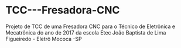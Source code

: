# TCC---Fresadora-CNC
Projeto de TCC de uma Fresadora CNC para o Técnico de Eletrônica e Mecatrônica do ano de 2017 da escola Etec João Baptista de Lima Figueiredo - Eletrô Mococa -SP
